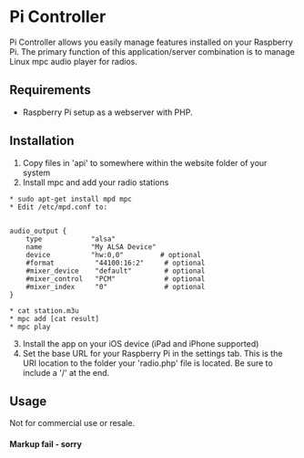 # Pi Controller

Pi Controller allows you easily manage features installed on your Raspberry Pi. The primary function of this application/server combination is to manage Linux mpc audio player for radios.



## Requirements

*	Raspberry Pi setup as a webserver with PHP.



## Installation

1.	Copy files in 'api' to somewhere within the website folder of your system
2.	Install mpc and add your radio stations

>
	* sudo apt-get install mpd mpc
	* Edit /etc/mpd.conf to:


	audio_output {
		type            "alsa"
	    name            "My ALSA Device"
	    device          "hw:0,0"         # optional
	    #format          "44100:16:2"     # optional
	    #mixer_device    "default"        # optional
	    #mixer_control   "PCM"            # optional
	    #mixer_index     "0"              # optional
	}

>
	* cat station.m3u
	* mpc add [cat result]
	* mpc play


3.	Install the app on your iOS device (iPad and iPhone supported)
4.	Set the base URL for your Raspberry Pi in the settings tab. This is the URI location to the folder your 'radio.php' file is located. Be sure to include a '/' at the end.




## Usage
Not for commercial use or resale.



#### Markup fail - sorry